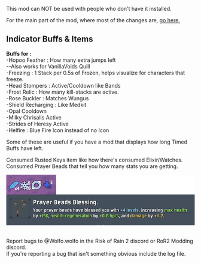 This mod can NOT be used with people who don't have it installed.

For the main part of the mod, where most of the changes are, [go here.](https://thunderstore.io/package/Wolfo/WolfoQualityOfLife/)

## Indicator Buffs & Items

<b>Buffs for :</b>\
-Hopoo Feather : How many extra jumps left\
--Also works for VanillaVoids Quill\
-Freezing : 1 Stack per 0.5s of Frozen, helps visualize for characters that freeze.\
-Head Stompers : Active/Cooldown like Bands\
-Frost Relic : How many kill-stacks are active.\
-Rose Buckler : Matches Wungus\
-Shield Recharging : Like Medkit\
-Opal Cooldown\
-Milky Chrisalis Active\
-Strides of Heresy Active\
-Helfire : Blue Fire Icon instead of no Icon

Some of these are useful if you have a mod that displays how long Timed Buffs have left.
 
Consumed Rusted Keys item like how there's consumed Elixir/Watches.\
Consumed Prayer Beads that tell you how many stats you are getting.


![Image of prayer](https://github.com/WolfoIsBestWolf/ror2-WolfoQualityOfLife/blob/main/modPageImages/wqol_extras.png?raw=true)


##
Report bugs to @Wolfo.wolfo in the Risk of Rain 2 discord or RoR2 Modding discord.\
If you're reporting a bug that isn't something obvious include the log file.






